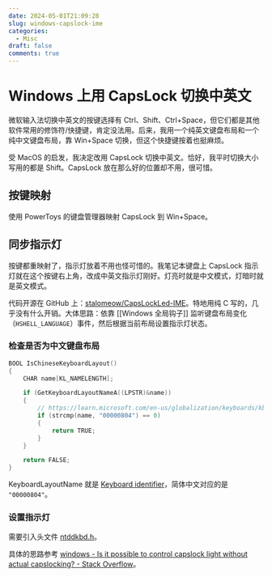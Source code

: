 ```yaml
---
date: 2024-05-01T21:09:28
slug: windows-capslock-ime
categories:
  - Misc
draft: false
comments: true
---
```


# Windows 上用 CapsLock 切换中英文

<!-- more -->

微软输入法切换中英文的按键选择有 Ctrl、Shift、Ctrl+Space，但它们都是其他软件常用的修饰符/快捷键，肯定没法用。后来，我用一个纯英文键盘布局和一个纯中文键盘布局，靠 Win+Space 切换，但这个快捷键按着也挺麻烦。

受 MacOS 的启发，我决定改用 CapsLock 切换中英文。恰好，我平时切换大小写用的都是 Shift。CapsLock 放在那么好的位置却不用，很可惜。

## 按键映射

使用 PowerToys 的键盘管理器映射 CapsLock 到 Win+Space。

## 同步指示灯

按键都重映射了，指示灯放着不用也怪可惜的。我笔记本键盘上 CapsLock 指示灯就在这个按键右上角，改成中英文指示灯刚好。灯亮时就是中文模式，灯暗时就是英文模式。

代码开源在 GitHub 上：[stalomeow/CapsLockLed-IME](https://github.com/stalomeow/CapsLockLed-IME)。特地用纯 C 写的，几乎没有什么开销。大体思路：依靠 [[Windows 全局钩子]] 监听键盘布局变化（`HSHELL_LANGUAGE`）事件，然后根据当前布局设置指示灯状态。

### 检查是否为中文键盘布局

``` c
BOOL IsChineseKeyboardLayout()
{
    CHAR name[KL_NAMELENGTH];

    if (GetKeyboardLayoutNameA((LPSTR)&name))
    {
        // https://learn.microsoft.com/en-us/globalization/keyboards/kbdus_2
        if (strcmp(name, "00000804") == 0)
        {
            return TRUE;
        }
    }

    return FALSE;
}
```

KeyboardLayoutName 就是 [Keyboard identifier](https://learn.microsoft.com/en-us/windows-hardware/manufacture/desktop/windows-language-pack-default-values?view=windows-11#keyboard-identifiers)，简体中文对应的是 `"00000804"`。

### 设置指示灯

需要引入头文件 [ntddkbd.h](https://learn.microsoft.com/en-us/windows/win32/api/ntddkbd/)。

具体的思路参考 [windows - Is it possible to control capslock light without actual capslocking? - Stack Overflow](https://stackoverflow.com/questions/72679665/is-it-possible-to-control-capslock-light-without-actual-capslocking)。
